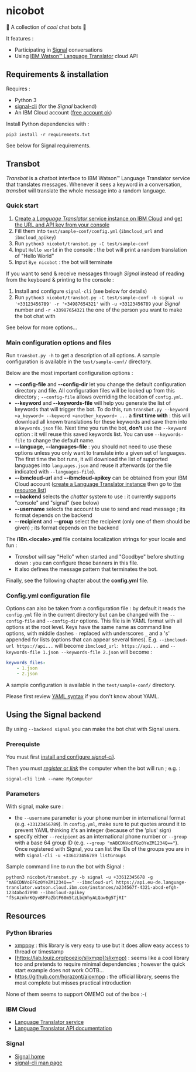 # nicobot

🤟 A collection of *cool* chat bots 🤟

It features :

- Participating in [Signal](https://www.signal.org/fr/) conversations
- Using [IBM Watson™ Language Translator](https://cloud.ibm.com/apidocs/language-translator) cloud API


## Requirements & installation

Requires :

- Python 3
- [signal-cli](https://github.com/AsamK/signal-cli) (for the *Signal* backend)
- An IBM Cloud account ([free account ok](https://www.ibm.com/cloud/free))

Install Python dependencies with :

    pip3 install -r requirements.txt

See below for Signal requirements.


## Transbot

*Transbot* is a chatbot interface to IBM Watson™ Language Translator service that translates messages.
Whenever it sees a keyword in a conversation, *transbot* will translate the whole message into a random language.

### Quick start

1. [Create a *Language Translator* service instance on IBM Cloud](https://cloud.ibm.com/catalog/services/language-translator) and [get the URL and API key from your console](https://cloud.ibm.com/resources?groups=resource-instance)
2. Fill them into `test/sample-conf/config.yml` (`ibmcloud_url` and `ibmcloud_apikey`)
3. Run `python3 nicobot/transbot.py -C test/sample-conf`
4. Input `Hello world` in the console : the bot will print a random translation of "Hello World"
5. Input `Bye nicobot` : the bot will terminate

If you want to send & receive messages through *Signal* instead of reading from the keyboard & printing to the console :

1. Install and configure `signal-cli` (see below for details)
2. Run `python3 nicobot/transbot.py -C test/sample-conf -b signal -u '+33123456789' -r '+34987654321'` with `-u +33123456789` your *Signal* number and `-r +33987654321` the one of the person you want to make the bot chat with

See below for more options...


### Main configuration options and files

Run `transbot.py -h` to get a description of all options.
A sample configuration is available in the `test/sample-conf/` directory.

Below are the most important configuration options :

- **--config-file** and **--config-dir** let you change the default configuration directory and file. All configuration files will be looked up from this directory ; `--config-file` allows overriding the location of `config.yml`.
- **--keyword** and **--keywords-file** will help you generate the list of keywords that will trigger the bot. To do this, run `transbot.py --keyword <a_keyword> --keyword <another_keyword> ...` a **first time with** : this will download all known translations for these keywords and save them into a `keywords.json` file. Next time you run the bot, **don't** use the `--keyword` option : it will reuse this saved keywords list. You can use `--keywords-file` to change the default name.
- **--language**, **--languages-file** : you should not need to use these options unless you only want to translate into a given set of languages. The first time the bot runs, it will download the list of supported languages into `languages.json` and reuse it afterwards (or the file indicated with `--languages-file`).
- **--ibmcloud-url** and **--ibmcloud-apikey** can be obtained from your IBM Cloud account ([create a Language Translator instance](https://cloud.ibm.com/apidocs/language-translator) then go to [the resource list](https://cloud.ibm.com/resources?groups=resource-instance))
- **--backend** selects the *chatter* system to use : it currently supports "console" and "signal" (see below)
- **--username** selects the account to use to send and read message ; its format depends on the backend
- **--recipient** and **--group** select the recipient (only one of them should be given) ; its format depends on the backend

The **i18n.\<locale>.yml** file contains localization strings for your locale and fun :
- *Transbot* will say "Hello" when started and "Goodbye" before shutting down : you can configure those banners in this file.
- It also defines the message pattern that terminates the bot.

Finally, see the following chapter about the **config.yml** file.


### Config.yml configuration file

Options can also be taken from a configuration file : by default it reads the `config.yml` file in the current directory but can be changed with the `--config-file` and `--config-dir` options.
This file is in YAML format with all options at the root level. Keys have the same name as command line options, with middle dashes `-` replaced with underscores `_` and a 's' appended for lists (options that can appear several times).
E.g. `--ibmcloud-url https://api...` will become `ibmcloud_url: https://api...` and `--keywords-file 1.json --keywords-file 2.json` will become :
```yaml
keywords_files:
    - 1.json
    - 2.json
```

A sample configuration is available in the `test/sample-conf/` directory.

Please first review [YAML syntax](https://yaml.org/spec/1.1/#id857168) if you don't know about YAML.


## Using the Signal backend

By using `--backend signal` you can make the bot chat with Signal users.

### Prerequiste

You must first [install and configure *signal-cli*](https://github.com/AsamK/signal-cli#installation).

Then you must [*register* or *link*](https://github.com/AsamK/signal-cli/blob/master/man/signal-cli.1.adoc) the computer when the bot will run ; e.g. :

    signal-cli link --name MyComputer

### Parameters

With signal, make sure :

- the `--username` parameter is your phone number in international format (e.g. `+33123456789`). In `config.yml`, make sure to put quotes around it to prevent YAML thinking it's an integer (because of the 'plus' sign)
- specify either `--recipient` as an international phone number or `--group` with a base 64 group ID (e.g. `--group "mABCDNVoEFGz0YeZM1234Q=="`). Once registered with Signal, you can list the IDs of the groups you are in with `signal-cli -u +336123456789 listGroups`

Sample command line to run the bot with Signal :

    python3 nicobot/transbot.py -b signal -u +33612345678 -g "mABCDNVoEFGz0YeZM1234Q==" --ibmcloud-url https://api.eu-de.language-translator.watson.cloud.ibm.com/instances/a234567f-4321-abcd-efgh-1234abcd7890 --ibmcloud-apikey "f5sAznhrKQyvBFFaZbtF60m5tzLbqWhyALQawBg5TjRI"



## Resources

### Python libraries

- [xmpppy](https://github.com/xmpppy/xmpppy) : this library is very easy to use but it does allow easy access to thread or timestamp
- [https://lab.louiz.org/poezio/slixmpp](slixmpp) : seems like a cool library too and pretends to require minimal dependencies ; however the quick start example does not work OOTB...
- https://github.com/horazont/aioxmpp : the official library, seems the most complete but misses practical introduction

None of them seems to support OMEMO out of the box :-(

### IBM Cloud

- [Language Translator service](https://cloud.ibm.com/catalog/services/language-translator)
- [Language Translator API documentation](https://cloud.ibm.com/apidocs/language-translator)

### Signal

- [Signal home](https://signal.org/)
- [signal-cli man page](https://github.com/AsamK/signal-cli/blob/master/man/signal-cli.1.adoc)
